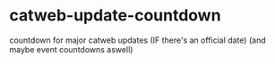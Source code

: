 # catweb-update-countdown
countdown for major catweb updates (IF there's an official date)
(and maybe event countdowns aswell)
